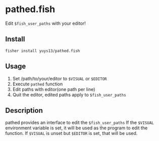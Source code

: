 # pathed.fish

Edit `$fish_user_paths` with your editor!

## Install

```fish
fisher install yuys13/pathed.fish
```

## Usage

1. Set /path/to/your/editor to `$VISUAL` or `$EDITOR`
2. Execute `pathed` function
3. Edit paths with editor(one path per line)
4. Quit the editor, edited paths apply to `$fish_user_paths`

## Description

pathed provides an interface to edit the `$fish_user_paths`
If the `$VISUAL` environment variable is set, it will be used as the program to edit the function.
If `$VISUAL` is unset but `$EDITOR` is set, that will be used.
